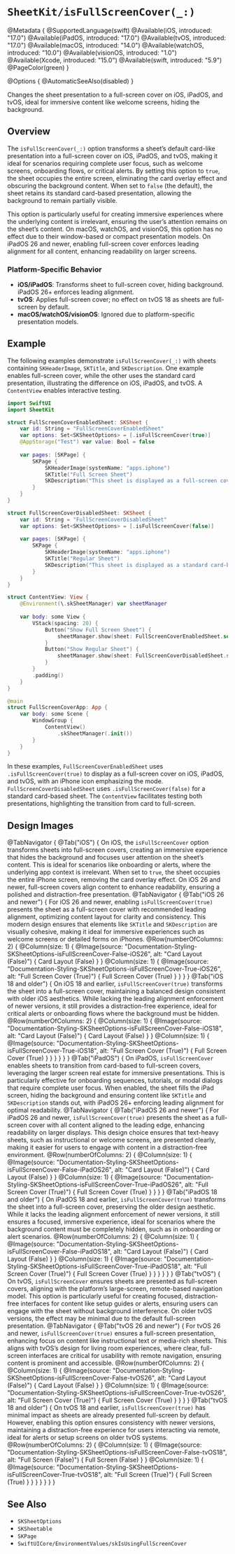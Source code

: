 # ``SheetKit/isFullScreenCover(_:)``

@Metadata {
    @SupportedLanguage(swift)
    @Available(iOS, introduced: "17.0")
    @Available(iPadOS, introduced: "17.0")
    @Available(tvOS, introduced: "17.0")
    @Available(macOS, introduced: "14.0")
    @Available(watchOS, introduced: "10.0")
    @Available(visionOS, introduced: "1.0")
    @Available(Xcode, introduced: "15.0")
    @Available(swift, introduced: "5.9")
    @PageColor(green)
}

@Options {
    @AutomaticSeeAlso(disabled)
}

Changes the sheet presentation to a full-screen cover on iOS, iPadOS, and tvOS, ideal for immersive content like welcome screens, hiding the background.

## Overview

The `isFullScreenCover(_:)` option transforms a sheet’s default card-like presentation into a full-screen cover on iOS, iPadOS, and tvOS, making it ideal for scenarios requiring complete user focus, such as welcome screens, onboarding flows, or critical alerts. By setting this option to `true`, the sheet occupies the entire screen, eliminating the card overlay effect and obscuring the background content. When set to `false` (the default), the sheet retains its standard card-based presentation, allowing the background to remain partially visible.

This option is particularly useful for creating immersive experiences where the underlying content is irrelevant, ensuring the user’s attention remains on the sheet’s content. On macOS, watchOS, and visionOS, this option has no effect due to their window-based or compact presentation models. On iPadOS 26 and newer, enabling full-screen cover enforces leading alignment for all content, enhancing readability on larger screens.

### Platform-Specific Behavior

- **iOS/iPadOS**: Transforms sheet to full-screen cover, hiding background. iPadOS 26+ enforces leading alignment.
- **tvOS**: Applies full-screen cover; no effect on tvOS 18 as sheets are full-screen by default.
- **macOS/watchOS/visionOS**: Ignored due to platform-specific presentation models.

## Example

The following examples demonstrate `isFullScreenCover(_:)` with sheets containing `SKHeaderImage`, `SKTitle`, and `SKDescription`. One example enables full-screen cover, while the other uses the standard card presentation, illustrating the difference on iOS, iPadOS, and tvOS. A `ContentView` enables interactive testing.

```swift
import SwiftUI
import SheetKit

struct FullScreenCoverEnabledSheet: SKSheet {
    var id: String = "FullScreenCoverEnabledSheet"
    var options: Set<SKSheetOptions> = [.isFullScreenCover(true)]
    @AppStorage("Test") var value: Bool = false
    
    var pages: [SKPage] {
        SKPage {
            SKHeaderImage(systemName: "apps.iphone")
            SKTitle("Full Screen Sheet")
            SKDescription("This sheet is displayed as a full-screen cover on iOS, iPadOS, and tvOS.")
        }
    }
}

struct FullScreenCoverDisabledSheet: SKSheet {
    var id: String = "FullScreenCoverDisabledSheet"
    var options: Set<SKSheetOptions> = [.isFullScreenCover(false)]
    
    var pages: [SKPage] {
        SKPage {
            SKHeaderImage(systemName: "apps.iphone")
            SKTitle("Regular Sheet")
            SKDescription("This sheet is displayed as a standard card-based sheet.")
        }
    }
}

struct ContentView: View {
    @Environment(\.skSheetManager) var sheetManager
    
    var body: some View {
        VStack(spacing: 20) {
            Button("Show Full Screen Sheet") {
                sheetManager.show(sheet: FullScreenCoverEnabledSheet.self)
            }
            Button("Show Regular Sheet") {
                sheetManager.show(sheet: FullScreenCoverDisabledSheet.self)
            }
        }
        .padding()
    }
}

@main
struct FullScreenCoverApp: App {
    var body: some Scene {
        WindowGroup {
            ContentView()
                .skSheetManager(.init())
        }
    }
}
```

In these examples, `FullScreenCoverEnabledSheet` uses `.isFullScreenCover(true)` to display as a full-screen cover on iOS, iPadOS, and tvOS, with an iPhone icon emphasizing the mode. `FullScreenCoverDisabledSheet` uses `.isFullScreenCover(false)` for a standard card-based sheet. The `ContentView` facilitates testing both presentations, highlighting the transition from card to full-screen.

## Design Images

@TabNavigator {
    @Tab("iOS") {
        On iOS, the `isFullScreenCover` option transforms sheets into full-screen covers, creating an immersive experience that hides the background and focuses user attention on the sheet’s content. This is ideal for scenarios like onboarding or alerts, where the underlying app context is irrelevant. When set to `true`, the sheet occupies the entire iPhone screen, removing the card overlay effect. On iOS 26 and newer, full-screen covers align content to enhance readability, ensuring a polished and distraction-free presentation.
        @TabNavigator {
            @Tab("iOS 26 and newer") {
                For iOS 26 and newer, enabling `isFullScreenCover(true)` presents the sheet as a full-screen cover with recommended leading alignment, optimizing content layout for clarity and consistency. This modern design ensures that elements like `SKTitle` and `SKDescription` are visually cohesive, making it ideal for immersive experiences such as welcome screens or detailed forms on iPhones.
                @Row(numberOfColumns: 2) {
                    @Column(size: 1) {
                        @Image(source: "Documentation-Styling-SKSheetOptions-isFullScreenCover-False-iOS26", alt: "Card Layout (False)") {
                            Card Layout (False)
                        }
                    }
                    @Column(size: 1) {
                        @Image(source: "Documentation-Styling-SKSheetOptions-isFullScreenCover-True-iOS26", alt: "Full Screen Cover (True)") {
                            Full Screen Cover (True)
                        }
                    }
                }
            }
            @Tab("iOS 18 and older") {
                On iOS 18 and earlier, `isFullScreenCover(true)` transforms the sheet into a full-screen cover, maintaining a balanced design consistent with older iOS aesthetics. While lacking the leading alignment enforcement of newer versions, it still provides a distraction-free experience, ideal for critical alerts or onboarding flows where the background must be hidden.
                @Row(numberOfColumns: 2) {
                    @Column(size: 1) {
                        @Image(source: "Documentation-Styling-SKSheetOptions-isFullScreenCover-False-iOS18", alt: "Card Layout (False)") {
                            Card Layout (False)
                        }
                    }
                    @Column(size: 1) {
                        @Image(source: "Documentation-Styling-SKSheetOptions-isFullScreenCover-True-iOS18", alt: "Full Screen Cover (True)") {
                            Full Screen Cover (True)
                        }
                    }
                }
            }
        }
    }
    @Tab("iPadOS") {
        On iPadOS, `isFullScreenCover` enables sheets to transition from card-based to full-screen covers, leveraging the larger screen real estate for immersive presentations. This is particularly effective for onboarding sequences, tutorials, or modal dialogs that require complete user focus. When enabled, the sheet fills the iPad screen, hiding the background and ensuring content like `SKTitle` and `SKDescription` stands out, with iPadOS 26+ enforcing leading alignment for optimal readability.
        @TabNavigator {
            @Tab("iPadOS 26 and newer") {
                For iPadOS 26 and newer, `isFullScreenCover(true)` presents the sheet as a full-screen cover with all content aligned to the leading edge, enhancing readability on larger displays. This design choice ensures that text-heavy sheets, such as instructional or welcome screens, are presented clearly, making it easier for users to engage with content in a distraction-free environment.
                @Row(numberOfColumns: 2) {
                    @Column(size: 1) {
                        @Image(source: "Documentation-Styling-SKSheetOptions-isFullScreenCover-False-iPadOS26", alt: "Card Layout (False)") {
                            Card Layout (False)
                        }
                    }
                    @Column(size: 1) {
                        @Image(source: "Documentation-Styling-SKSheetOptions-isFullScreenCover-True-iPadOS26", alt: "Full Screen Cover (True)") {
                            Full Screen Cover (True)
                        }
                    }
                }
            }
            @Tab("iPadOS 18 and older") {
                On iPadOS 18 and earlier, `isFullScreenCover(true)` transforms the sheet into a full-screen cover, preserving the older design aesthetic. While it lacks the leading alignment enforcement of newer versions, it still ensures a focused, immersive experience, ideal for scenarios where the background content must be completely hidden, such as in onboarding or alert scenarios.
                @Row(numberOfColumns: 2) {
                    @Column(size: 1) {
                        @Image(source: "Documentation-Styling-SKSheetOptions-isFullScreenCover-False-iPadOS18", alt: "Card Layout (False)") {
                            Card Layout (False)
                        }
                    }
                    @Column(size: 1) {
                        @Image(source: "Documentation-Styling-SKSheetOptions-isFullScreenCover-True-iPadOS18", alt: "Full Screen Cover (True)") {
                            Full Screen Cover (True)
                        }
                    }
                }
            }
        }
    }
    @Tab("tvOS") {
        On tvOS, `isFullScreenCover` ensures sheets are presented as full-screen covers, aligning with the platform’s large-screen, remote-based navigation model. This option is particularly useful for creating focused, distraction-free interfaces for content like setup guides or alerts, ensuring users can engage with the sheet without background interference. On older tvOS versions, the effect may be minimal due to the default full-screen presentation.
        @TabNavigator {
            @Tab("tvOS 26 and newer") {
                For tvOS 26 and newer, `isFullScreenCover(true)` ensures a full-screen presentation, enhancing focus on content like instructional text or media-rich sheets. This aligns with tvOS’s design for living room experiences, where clear, full-screen interfaces are critical for usability with remote navigation, ensuring content is prominent and accessible.
                @Row(numberOfColumns: 2) {
                    @Column(size: 1) {
                        @Image(source: "Documentation-Styling-SKSheetOptions-isFullScreenCover-False-tvOS26", alt: "Card Layout (False)") {
                            Card Layout (False)
                        }
                    }
                    @Column(size: 1) {
                        @Image(source: "Documentation-Styling-SKSheetOptions-isFullScreenCover-True-tvOS26", alt: "Full Screen Cover (True)") {
                            Full Screen Cover (True)
                        }
                    }
                }
            }
            @Tab("tvOS 18 and older") {
                On tvOS 18 and earlier, `isFullScreenCover(true)` has minimal impact as sheets are already presented full-screen by default. However, enabling this option ensures consistency with newer versions, maintaining a distraction-free experience for users interacting via remote, ideal for alerts or setup screens on older tvOS systems.
                @Row(numberOfColumns: 2) {
                    @Column(size: 1) {
                        @Image(source: "Documentation-Styling-SKSheetOptions-isFullScreenCover-False-tvOS18", alt: "Full Screen (False)") {
                            Full Screen (False)
                        }
                    }
                    @Column(size: 1) {
                        @Image(source: "Documentation-Styling-SKSheetOptions-isFullScreenCover-True-tvOS18", alt: "Full Screen (True)") {
                            Full Screen (True)
                        }
                    }
                }
            }
        }
    }
}

## See Also

- ``SKSheetOptions``
- ``SKSheetable``
- ``SKPage``
- ``SwiftUICore/EnvironmentValues/skIsUsingFullScreenCover``
